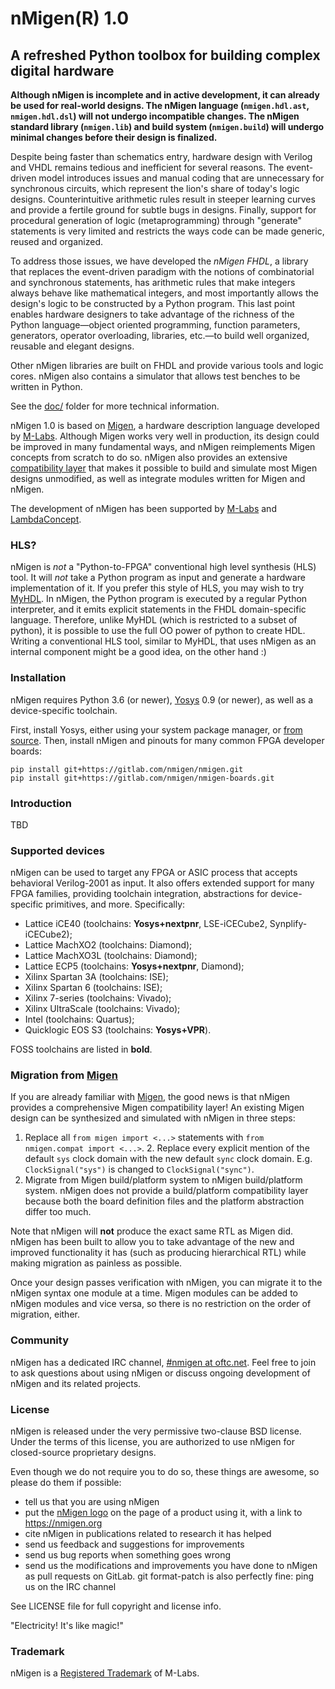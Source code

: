 # nMigen(R) 1.0

## A refreshed Python toolbox for building complex digital hardware

**Although nMigen is incomplete and in active development, it can already
be used for real-world designs. The nMigen language (`nmigen.hdl.ast`,
`nmigen.hdl.dsl`) will not undergo incompatible changes. The nMigen
standard library (`nmigen.lib`) and build system (`nmigen.build`) will
undergo minimal changes before their design is finalized.**

Despite being faster than schematics entry, hardware design with Verilog
and VHDL remains tedious and inefficient for several reasons. The
event-driven model introduces issues and manual coding that are
unnecessary for synchronous circuits, which represent the lion's share
of today's logic designs. Counterintuitive arithmetic rules result
in steeper learning curves and provide a fertile ground for subtle
bugs in designs. Finally, support for procedural generation of logic
(metaprogramming) through "generate" statements is very limited and
restricts the ways code can be made generic, reused and organized.

To address those issues, we have developed the *nMigen FHDL*, a library
that replaces the event-driven paradigm with the notions of combinatorial
and synchronous statements, has arithmetic rules that make integers
always behave like mathematical integers, and most importantly allows
the design's logic to be constructed by a Python program. This last point
enables hardware designers to take advantage of the richness of the Python
language—object oriented programming, function parameters, generators,
operator overloading, libraries, etc.—to build well organized, reusable
and elegant designs.

Other nMigen libraries are built on FHDL and provide various tools and
logic cores. nMigen also contains a simulator that allows test benches
to be written in Python.

See the [doc/](doc/) folder for more technical information.

nMigen 1.0 is based on [Migen][], a hardware description language
developed by [M-Labs][]. Although Migen works very well in production, its
design could be improved in many fundamental ways, and nMigen reimplements
Migen concepts from scratch to do so. nMigen also provides an extensive
[compatibility layer](#migration-from-migen) that makes it possible to
build and simulate most Migen designs unmodified, as well as integrate
modules written for Migen and nMigen.

The development of nMigen has been supported by [M-Labs][] and
[LambdaConcept][].

[migen]: https://m-labs.hk/migen
[yosys]: http://www.clifford.at/yosys/
[m-labs]: https://m-labs.hk
[lambdaconcept]: http://lambdaconcept.com/

### HLS?

nMigen is *not* a "Python-to-FPGA" conventional high level synthesis
(HLS) tool. It will *not* take a Python program as input and generate a
hardware implementation of it. If you prefer this style of HLS, you may
wish to try [MyHDL](https://myhdl.org). In nMigen, the Python program
is executed by a regular Python interpreter, and it emits explicit
statements in the FHDL domain-specific language. Therefore, unlike MyHDL
(which is restricted to a subset of python), it is possible to use the
full OO power of python to create HDL.  Writing a conventional HLS tool,
similar to MyHDL, that uses nMigen as an internal component might be a
good idea, on the other hand :)

### Installation

nMigen requires Python 3.6 (or newer), [Yosys][] 0.9 (or newer), as well
as a device-specific toolchain.

First, install Yosys, either using your system package manager, or [from
source][yosyssrc]. Then, install nMigen and pinouts for many common FPGA
developer boards:

    pip install git+https://gitlab.com/nmigen/nmigen.git
    pip install git+https://gitlab.com/nmigen/nmigen-boards.git

[yosyssrc]: https://github.com/yosysHQ/yosys/#setup

### Introduction

TBD

### Supported devices

nMigen can be used to target any FPGA or ASIC process that accepts
behavioral Verilog-2001 as input. It also offers extended support for
many FPGA families, providing toolchain integration, abstractions for
device-specific primitives, and more. Specifically:

  * Lattice iCE40 (toolchains: **Yosys+nextpnr**, LSE-iCECube2,
    Synplify-iCECube2);
  * Lattice MachXO2 (toolchains: Diamond);
  * Lattice MachXO3L (toolchains: Diamond);
  * Lattice ECP5 (toolchains: **Yosys+nextpnr**, Diamond);
  * Xilinx Spartan 3A (toolchains: ISE);
  * Xilinx Spartan 6 (toolchains: ISE);
  * Xilinx 7-series (toolchains: Vivado);
  * Xilinx UltraScale (toolchains: Vivado);
  * Intel (toolchains: Quartus);
  * Quicklogic EOS S3 (toolchains: **Yosys+VPR**).

FOSS toolchains are listed in **bold**.

### Migration from [Migen][]

If you are already familiar with [Migen][], the good news is that nMigen
provides a comprehensive Migen compatibility layer! An existing Migen
design can be synthesized and simulated with nMigen in three steps:

  1. Replace all `from migen import <...>` statements with `from
  nmigen.compat import <...>`.  2. Replace every explicit mention
  of the default `sys` clock domain with the new default `sync` clock
  domain. E.g. `ClockSignal("sys")` is changed to `ClockSignal("sync")`.
  3. Migrate from Migen build/platform system to nMigen build/platform
  system. nMigen does not provide a build/platform compatibility layer
  because both the board definition files and the platform abstraction
  differ too much.

Note that nMigen will **not** produce the exact same RTL as Migen
did. nMigen has been built to allow you to take advantage of the new
and improved functionality it has (such as producing hierarchical RTL)
while making migration as painless as possible.

Once your design passes verification with nMigen, you can migrate it to
the nMigen syntax one module at a time. Migen modules can be added to
nMigen modules and vice versa, so there is no restriction on the order
of migration, either.

### Community

nMigen has a dedicated IRC channel, [#nmigen at
oftc.net](https://webchat.oftc.net/?channels=nmigen). Feel free to join
to ask questions about using nMigen or discuss ongoing development of
nMigen and its related projects.

### License

nMigen is released under the very permissive two-clause BSD license. Under
the terms of this license, you are authorized to use nMigen for
closed-source proprietary designs.

Even though we do not require you to do so, these things are awesome,
so please do them if possible:
  * tell us that you are using nMigen
  * put the [nMigen logo](docs/_images/nmigen_logo.svg) on the page of a product
    using it, with a link to https://nmigen.org
  * cite nMigen in publications related to research it has helped
  * send us feedback and suggestions for improvements
  * send us bug reports when something goes wrong
  * send us the modifications and improvements you have done to nMigen
    as pull requests on GitLab. git format-patch is also perfectly fine: ping
    us on the IRC channel

See LICENSE file for full copyright and license info.

  "Electricity! It's like magic!"

### Trademark

nMigen is a [Registered Trademark](https://uspto.report/TM/88980893) of
M-Labs.
